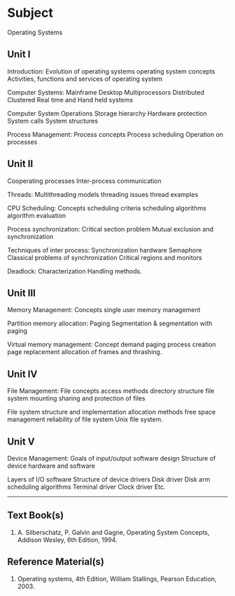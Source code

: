 # Subject

Operating Systems

## Unit I

Introduction:
Evolution of operating systems
operating system concepts
Activities, functions and services of operating system

Computer Systems:
Mainframe
Desktop
Multiprocessors
Distributed
Clustered
Real time and Hand held systems

Computer System Operations
Storage hierarchy
Hardware protection
System calls
System structures

Process Management: 
Process concepts
Process scheduling
Operation on processes

## Unit II

Cooperating processes
Inter-process communication

Threads:
Multithreading models
threading issues
thread examples

CPU Scheduling:
Concepts
scheduling criteria
scheduling algorithms
algorithm evaluation

Process synchronization:
Critical section problem
Mutual exclusion and synchronization

Techniques of inter process:
Synchronization hardware
Semaphore
Classical problems of synchronization
Critical regions and monitors

Deadlock:
Characterization
Handling methods.

## Unit III

Memory Management:
Concepts
single user memory management

Partition memory allocation:
Paging
Segmentation & segmentation with paging

Virtual memory management:
Concept
demand paging
process creation
page replacement
allocation of frames and thrashing.

## Unit IV

File Management:
File concepts
access methods
directory structure
file system mounting
sharing and protection of files

File system structure and implementation
allocation methods
free space management
reliability of file system
Unix file system.

## Unit V

Device Management: 
Goals of input/output software design
Structure of device hardware and software

Layers of I/O software
Structure of device drivers
Disk driver
Disk arm scheduling algorithms
Terminal driver
Clock driver Etc.

- - -

## Text Book(s)

1. A. Silberschatz, P. Galvin and Gagne, Operating System Concepts, Addison Wesley, 6th Edition, 1994.

## Reference Material(s)

1. Operating systems, 4th Edition, William Stallings, Pearson Education, 2003.
